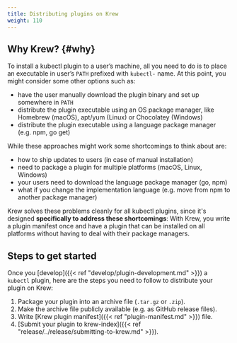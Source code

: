 ```yaml
---
title: Distributing plugins on Krew
weight: 110
---
```


## Why Krew? {#why}

To install a kubectl plugin to a user’s machine, all you need to do is to place
an executable in user’s `PATH` prefixed with `kubectl-` name. At this point, you
might consider some other options such as:

- have the user manually download the plugin binary and set up somewhere in
  `PATH`
- distribute the plugin executable using an OS package manager, like Homebrew
  (macOS), apt/yum (Linux) or Chocolatey (Windows)
- distribute the plugin executable using a language package manager (e.g. npm,
  go get)

While these approaches might work some shortcomings to think about are:

- how to ship updates to users (in case of manual installation)
- need to package a plugin for multiple platforms (macOS, Linux, Windows)
- your users need to download the language package manager (go, npm)
- what if you change the implementation language (e.g. move from npm to another package manager)

Krew solves these problems cleanly for all kubectl plugins, since it's designed
**specifically to address these shortcomings**: With Krew, you write a plugin
manifest once and have a plugin that can be installed on all platforms
without having to deal with their package managers.

## Steps to get started

Once you [develop]({{< ref "develop/plugin-development.md" >}}) a `kubectl`
plugin, here are the steps you need to follow to distribute your plugin on Krew:

1. Package your plugin into an archive file (`.tar.gz` or `.zip`).
1. Make the archive file publicly available (e.g. as GitHub release files).
1. Write [Krew plugin manifest]({{< ref "plugin-manifest.md" >}}) file.
1. [Submit your plugin to krew-index]({{< ref "release/../release/submitting-to-krew.md" >}}).
